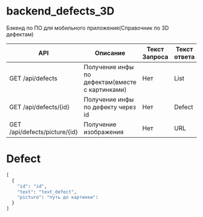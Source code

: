 # backend_defects_3D
Бэкенд по ПО для мобильного приложения(Справочник по 3D дефектам)

| API | Описание | Текст Запроса | Текст ответа |
| --- | -------- | ------------- | ------------ |
| GET /api/defects | Получение инфы по дефектам(вместе с картинками) | Нет | List<Defect> |
| GET /api/defects/{id} | Получение инфы по дефекту через id | Нет | Defect |
| GET /api/defects/picture/{id} | Получение изображения | Нет | URL |

# Defect

```py
[
  {
    "id": "id",
    "text": "text_defect",
    "picture": "путь до картинки":
  }
]
```
